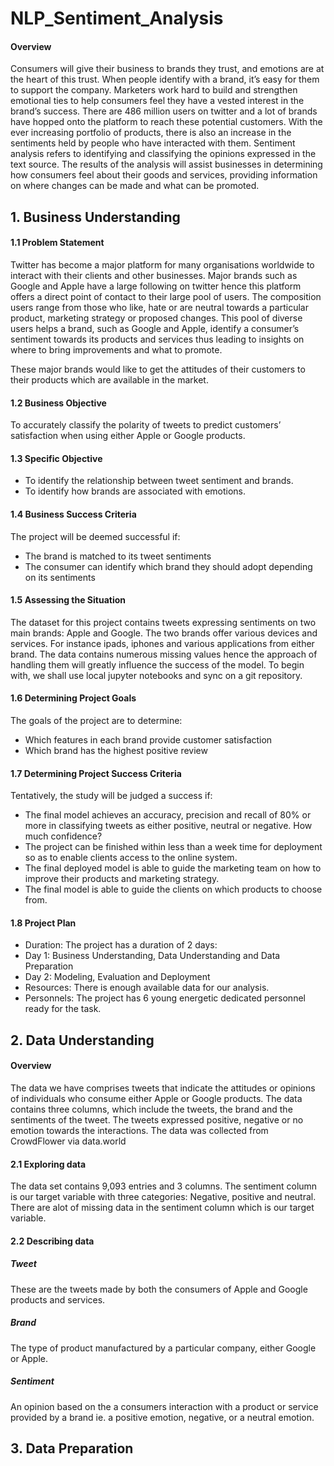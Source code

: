 # NLP_Sentiment_Analysis
#### Overview       
Consumers will give their business to brands they trust, and emotions are at the heart of this trust. When people identify with a brand, it’s easy for them to support the company. Marketers work hard to build and strengthen emotional ties to help consumers feel they have a vested interest in the brand’s success.
There are 486 million users on twitter and a lot of brands have hopped onto the platform to reach these potential customers. With the ever increasing portfolio of products, there is also an increase in the sentiments held by people who have interacted with them. Sentiment analysis refers to identifying and classifying the opinions expressed in the text source. The results of the analysis will assist businesses in determining how consumers feel about their goods and services, providing information on where changes can be made and what can be promoted.
## 1. Business Understanding
 #### 1.1 Problem Statement
 Twitter has become a major platform for many organisations worldwide to interact with their clients and other businesses. Major brands such as Google and Apple have a large following on twitter hence this platform offers a direct point of contact to their large pool of users. The composition users range from those who like, hate or are neutral towards a particular product, marketing strategy or proposed changes.
This pool of diverse users helps a brand, such as Google and Apple, identify a consumer’s sentiment towards its products and services thus leading to insights on where to bring improvements and what to promote.

These major brands would like to get the attitudes of their customers to their products which are available in the market.
#### 1.2 Business Objective
To accurately classify the polarity of tweets to predict customers’ satisfaction when using either Apple or Google products.
#### 1.3 Specific Objective
- To identify the relationship between tweet sentiment and brands.
- To identify how brands are associated with emotions.
#### 1.4 Business Success Criteria
The project will be deemed successful if:
- The brand is matched to its tweet sentiments
- The consumer can identify which brand they should adopt depending on its sentiments
#### 1.5 Assessing the Situation
The dataset for this project contains tweets expressing sentiments on two main brands: Apple and Google. The two brands offer various devices and services. For instance ipads, iphones and various applications from either brand. The data contains numerous missing values hence the approach of handling them will greatly influence the success of the model. To begin with, we shall use local jupyter notebooks and sync on a git repository.
#### 1.6 Determining Project Goals
The goals of the project are to determine:
- Which features in each brand provide customer satisfaction
- Which brand has the highest positive review
#### 1.7 Determining Project Success Criteria
Tentatively, the study will be judged a success if:
- The final model achieves an accuracy, precision and recall of 80% or more in classifying  tweets as either positive, neutral or negative. How much confidence?
- The project can be finished within less than a week  time for deployment so as to enable clients access to the online system.
- The final deployed model is able to guide the marketing team on how to improve their products and marketing strategy.
- The final model is able to guide the clients on which products to choose from.
#### 1.8 Project Plan
- Duration: The project has a duration of 2 days:
- Day 1:  Business Understanding, Data Understanding and Data Preparation
- Day 2: Modeling, Evaluation and Deployment
- Resources: There is enough available data for our analysis.
- Personnels: The project has 6 young energetic dedicated personnel ready for the task.
## 2. Data Understanding
#### Overview
The data we have comprises tweets that indicate the attitudes or opinions of individuals who consume either Apple or Google products. The data contains three columns, which include the tweets, the brand and the sentiments of the tweet.
The tweets expressed positive, negative or no emotion towards the interactions.
The data was collected from CrowdFlower via data.world 
#### 2.1 Exploring data
The data set contains 9,093 entries and 3 columns.
The sentiment column is our target variable with three categories: Negative, positive and neutral.
There are alot of missing data in the sentiment column which is our target variable.
#### 2.2 Describing data
##### Tweet
These are the tweets made by both the consumers of Apple and Google products and services.
##### Brand
The type of product manufactured by a particular company, either Google or Apple.
##### Sentiment
An opinion based on the a consumers interaction with a product or service provided by a brand ie. a positive emotion, negative, or a neutral emotion.
## 3. Data Preparation

